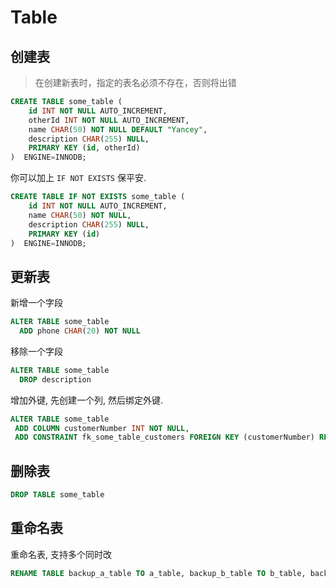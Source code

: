 # Table

## 创建表

> 在创建新表时，指定的表名必须不存在，否则将出错

```sql
CREATE TABLE some_table (
    id INT NOT NULL AUTO_INCREMENT,
    otherId INT NOT NULL AUTO_INCREMENT,
    name CHAR(50) NOT NULL DEFAULT "Yancey",
    description CHAR(255) NULL,
    PRIMARY KEY (id, otherId)
)  ENGINE=INNODB;
```

你可以加上 `IF NOT EXISTS` 保平安.

```sql
CREATE TABLE IF NOT EXISTS some_table (
    id INT NOT NULL AUTO_INCREMENT,
    name CHAR(50) NOT NULL,
    description CHAR(255) NULL,
    PRIMARY KEY (id)
)  ENGINE=INNODB;
```

## 更新表

新增一个字段

```sql
ALTER TABLE some_table
  ADD phone CHAR(20) NOT NULL
```

移除一个字段

```sql
ALTER TABLE some_table
  DROP description
```

增加外键, 先创建一个列, 然后绑定外键.

```sql
ALTER TABLE some_table
 ADD COLUMN customerNumber INT NOT NULL,
 ADD CONSTRAINT fk_some_table_customers FOREIGN KEY (customerNumber) REFERENCES customers (customerNumber)
```

## 删除表

```sql
DROP TABLE some_table
```

## 重命名表

重命名表, 支持多个同时改

```sql
RENAME TABLE backup_a_table TO a_table, backup_b_table TO b_table, backup_c_table TO c_table;
```
